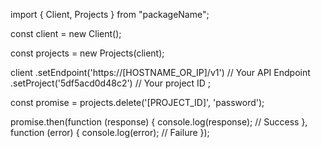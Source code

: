 import { Client, Projects } from "packageName";

const client = new Client();

const projects = new Projects(client);

client
    .setEndpoint('https://[HOSTNAME_OR_IP]/v1') // Your API Endpoint
    .setProject('5df5acd0d48c2') // Your project ID
;

const promise = projects.delete('[PROJECT_ID]', 'password');

promise.then(function (response) {
    console.log(response); // Success
}, function (error) {
    console.log(error); // Failure
});